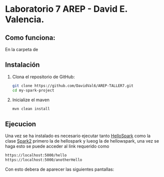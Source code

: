 # Laboratorio 7 AREP - David E. Valencia.

## Como funciona:
En la carpeta de 

## Instalación

1. Clona el repositorio de GitHub:

   ```bash
   git clone https://github.com/DavidVal6/AREP-TALLER7.git
   cd my-spark-project

2. Inicialize el maven
   ```bash
   mvn clean install

## Ejecucion
Una vez se ha instalado es necesario ejecutar tanto [HelloSpark](src/main/java/edu/eci/arep/HelloSpark.java) como la clase [Spark2](src/main/java/edu/eci/arep/Spark2.java) primero la de hellospark y lueog la de hellowspark, una vez se haga esto se puede acceder al link requerido como 
```bash
https://localhost:5000/hello
https://localhost:5000/anotherHello
```
Con esto debera de aparecer las siguientes pantallas:


